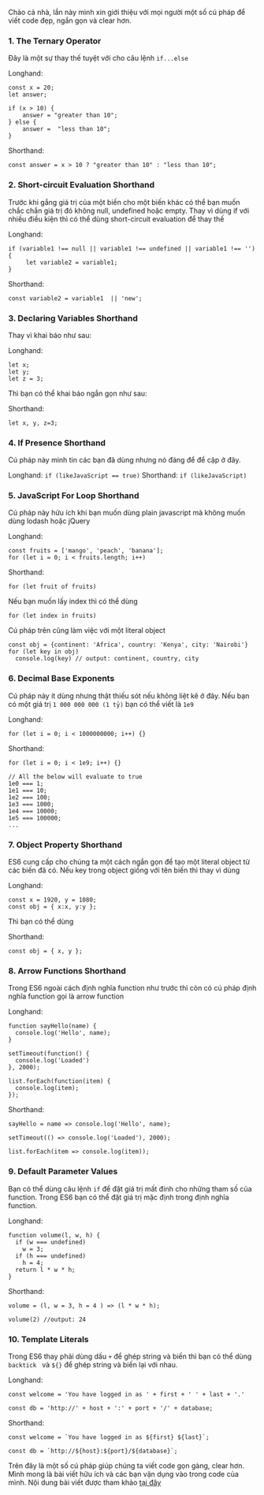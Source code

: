 Chào cả nhà, lần này mình xin giới thiệu với mọi người một số cú pháp để viết code đẹp, ngắn gọn và clear hơn.
### 1. The Ternary Operator
Đây là một sự thay thế tuyệt với cho câu lệnh `if...else`

Longhand:
```
const x = 20;
let answer;

if (x > 10) {
    answer = "greater than 10";
} else {
    answer =  "less than 10";
}
```
Shorthand:
```
const answer = x > 10 ? "greater than 10" : "less than 10";
```
### 2. Short-circuit Evaluation Shorthand
Trước khi gắng giá trị của một biến cho một biến khác có thể bạn muốn chắc chắn giá trị đó không null, undefined hoặc empty. Thay vì dùng if với nhiều điều kiện thì có thể dùng short-circuit evaluation để thay thế

Longhand:
```
if (variable1 !== null || variable1 !== undefined || variable1 !== '') {
     let variable2 = variable1;
}
```
Shorthand:
```
const variable2 = variable1  || 'new';
```
### 3. Declaring Variables Shorthand
Thay vì khai báo như sau:

Longhand:
```
let x;
let y;
let z = 3;
```
Thì bạn có thể khai báo ngắn gọn như sau:

Shorthand:
```
let x, y, z=3;
```
### 4. If Presence Shorthand
Cú pháp này mình tin các bạn đã dùng nhưng nó đáng để để cập ở đây.

Longhand:
```if (likeJavaScript == true)```
Shorthand:
```if (likeJavaScript)```
### 5. JavaScript For Loop Shorthand
Cú pháp này hửu ích khi bạn muốn dùng plain javascript mà không muốn dùng lodash hoặc jQuery

Longhand:
```
const fruits = ['mango', 'peach', 'banana'];
for (let i = 0; i < fruits.length; i++)
```
Shorthand:
```
for (let fruit of fruits)
```
Nếu bạn muốn lấy index thì có thể dùng 
```
for (let index in fruits)
```
Cú pháp trên cũng làm việc với một literal object
```
const obj = {continent: 'Africa', country: 'Kenya', city: 'Nairobi'}
for (let key in obj)
  console.log(key) // output: continent, country, city
```
### 6. Decimal Base Exponents
Cú pháp này ít dùng nhưng thật thiếu sót nếu không liệt kê ở đây. Nếu bạn có một giá trị `1 000 000 000 (1 tỷ)` bạn có thể viết là `1e9`

Longhand:
```
for (let i = 0; i < 1000000000; i++) {}
```
Shorthand:
```
for (let i = 0; i < 1e9; i++) {}

// All the below will evaluate to true
1e0 === 1;
1e1 === 10;
1e2 === 100;
1e3 === 1000;
1e4 === 10000;
1e5 === 100000;
...
```
### 7. Object Property Shorthand
ES6 cung cấp cho chúng ta một cách ngắn gọn để tạo một literal object từ các biến đã có. Nếu key trong object giống với tên biến thì thay vì dùng

Longhand:
```
const x = 1920, y = 1080;
const obj = { x:x, y:y };
```
Thì bạn có thể dùng 

Shorthand:
```
const obj = { x, y };
```
### 8. Arrow Functions Shorthand
Trong ES6 ngoài cách định nghĩa function như trước thì còn có cú pháp định nghĩa function gọi là arrow function

Longhand:
```
function sayHello(name) {
  console.log('Hello', name);
}

setTimeout(function() {
  console.log('Loaded')
}, 2000);

list.forEach(function(item) {
  console.log(item);
});
```

Shorthand:
```
sayHello = name => console.log('Hello', name);

setTimeout(() => console.log('Loaded'), 2000);

list.forEach(item => console.log(item));
```
### 9. Default Parameter Values
Bạn có thể dùng câu lệnh `if` để đặt giá trị mất đinh cho những tham số của function. Trong ES6 bạn có thể đặt giá trị mặc định trong định nghĩa function. 

Longhand:
```
function volume(l, w, h) {
  if (w === undefined)
    w = 3;
  if (h === undefined)
    h = 4;
  return l * w * h;
}
```
Shorthand:
```
volume = (l, w = 3, h = 4 ) => (l * w * h);

volume(2) //output: 24
```
### 10. Template Literals
Trong ES6 thay phải dùng dấu `+` để ghép string và biến thì bạn có thể dùng `backtick ` và `${}` để ghép string và biến lại với nhau.

Longhand:
```
const welcome = 'You have logged in as ' + first + ' ' + last + '.'

const db = 'http://' + host + ':' + port + '/' + database;
```
Shorthand:
```
const welcome = `You have logged in as ${first} ${last}`;

const db = `http://${host}:${port}/${database}`;
```

Trên đây là một số cú pháp giúp chúng ta viết code gọn gàng, clear hơn. Mình mong là bài viết hữu ích và các bạn vận dụng vào trong code của mình.
Nội dung bài viết được tham khảo [tại đây](https://www.sitepoint.com/shorthand-javascript-techniques/)